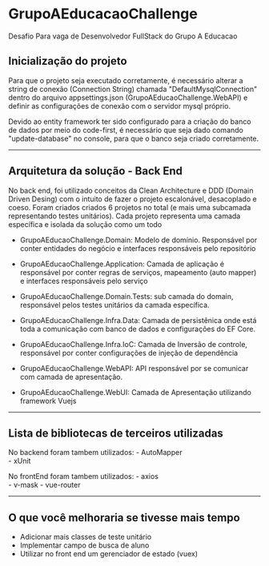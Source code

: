 # GrupoAEducacaoChallenge
Desafio Para vaga de Desenvolvedor FullStack do Grupo A Educacao

## Inicialização do projeto
  Para que o projeto seja executado corretamente, é necessário alterar a string de conexão (Connection String) chamada "DefaultMysqlConnection" dentro do arquivo 
  appsettings.json  (GrupoAEducaoChallenge.WebAPI) e definir as configurações de conexão com o servidor mysql próprio.
  
  Devido ao entity framework ter sido configurado para a criação do banco de dados por meio do code-first, é necessário que seja dado comando "update-database" no console, 
  para que o banco seja criado corretamente.
  
---------------------------------------------------------------------------------------
## Arquitetura da solução - Back End
  No back end, foi utilizado conceitos da Clean Architecture e DDD (Domain Driven Desing) com o intuito de fazer o projeto escalonável, desacoplado e coeso.
  Foram criados criados 6 projetos no total (e mais uma subcamada representando testes unitários). Cada projeto representa uma camada específica e isolada da solução como um todo

- GrupoAEducaoChallenge.Domain: 
  Modelo de domínio. Responsável por conter entidades do negócio e interfaces responsáveis pelo repositório
  
- GrupoAEducaoChallenge.Application: 
  Camada de aplicação é responsável por conter regras de serviços, mapeamento (auto mapper) e interfaces responsáveis pelo serviço
  
- GrupoAEducaoChallenge.Domain.Tests: 
  sub camada do domain, responsável pelos testes unitários da camada específica. 

- GrupoAEducaoChallenge.Infra.Data:
  Camada de persistênica onde está toda a comunicação com banco de dados e configurações do EF Core.

- GrupoAEducaoChallenge.Infra.IoC:
  Camada de Inversão de controle, responsável por conter configurações de injeção de dependência

- GrupoAEducaoChallenge.WebAPI: 
  API responsável por se comunicar com camada de apresentação.

- GrupoAEducaoChallenge.WebUI: 
  Camada de Apresentação utilizando framework Vuejs
  
---------------------------------------------------------------------------------------
  
## Lista de bibliotecas de terceiros utilizadas
  No backend foram tambem utilizados:
    - AutoMapper  
    - xUnit
    
  No frontEnd foram tambem utilizados:
    - axios  
    - v-mask
    - vue-router
    
---------------------------------------------------------------------------------------
## O que você melhoraria se tivesse mais tempo
  - Adicionar mais classes de teste unitário
  - Implementar campo de busca de aluno
  - Utilizar no front end um gerenciador de estado (vuex)
